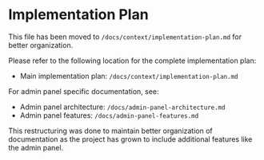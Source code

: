 # Implementation Plan

This file has been moved to `/docs/context/implementation-plan.md` for better organization.

Please refer to the following location for the complete implementation plan:
- Main implementation plan: `/docs/context/implementation-plan.md`

For admin panel specific documentation, see:
- Admin panel architecture: `/docs/admin-panel-architecture.md`
- Admin panel features: `/docs/admin-panel-features.md`

This restructuring was done to maintain better organization of documentation as the project has grown to include additional features like the admin panel.